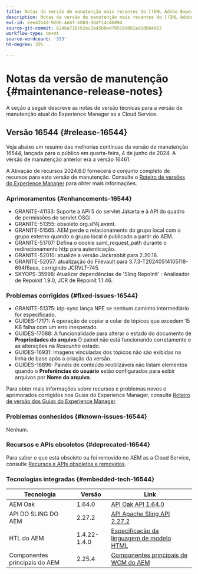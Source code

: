 ```yaml
---
title: Notas da versão de manutenção mais recentes do [!DNL Adobe Experience Manager] as a Cloud Service.
description: Notas da versão de manutenção mais recentes do [!DNL Adobe Experience Manager] as a Cloud Service.
exl-id: eee42b4d-9206-4ebf-b88d-d8df14c46094
source-git-commit: 624ba716cb2ec2a45b0ed70516d0b2ad1db94912
workflow-type: tm+mt
source-wordcount: '353'
ht-degree: 35%

---
```


# Notas da versão de manutenção {#maintenance-release-notes}

A seção a seguir descreve as notas de versão técnicas para a versão de manutenção atual do Experience Manager as a Cloud Service.

## Versão 16544 {#release-16544}

Veja abaixo um resumo das melhorias contínuas da versão de manutenção 16544, lançada para o público em quarta-feira, 4 de junho de 2024. A versão de manutenção anterior era a versão 16461.

A Ativação de recursos 2024.6.0 fornecerá o conjunto completo de recursos para esta versão de manutenção. Consulte o [Roteiro de versões do Experience Manager](https://experienceleague.adobe.com/en/docs/experience-manager-release-information/aem-release-updates/update-releases-roadmap) para obter mais informações.

### Aprimoramentos {#enhancements-16544}

* GRANITE-41133: Suporte à API 5 do servlet Jakarta e à API do quadro de permissões do servlet OSGi.
* GRANITE-51355: obsoleto org.slf4j.event.
* GRANITE-51565: AEM perde o relacionamento do grupo local com o grupo externo quando o grupo local é publicado a partir do AEM.
* GRANITE-51707: Defina o cookie saml_request_path durante o redirecionamento http para autenticação.
* GRANITE-52010: atualize a versão Jackrabbit para 2.20.16.
* GRANITE-52057: atualização do Filevault para 3.7.3-T20240514105118-694f6aea, corrigindo JCRVLT-745.
* SKYOPS-35998: Atualizar dependências de &#39;Sling RepoInit&#39; : Analisador de Repoinit 1.9.0, JCR de Repoinit 1.1.46.

### Problemas corrigidos {#fixed-issues-16544}

* GRANITE-51375: idp-sync lança NPE se nenhum caminho intermediário for especificado.
* GUIDES-17171: A operação de copiar e colar de tópicos que excedem 15 KB falha com um erro inesperado.
* GUIDES-17088: A funcionalidade para alterar o estado do documento de **Propriedades do arquivo** O painel não está funcionando corretamente e as alterações na *Rascunho* estado.
* GUIDES-16931: Imagens vinculadas dos tópicos não são exibidas na linha de base após a criação da versão.
* GUIDES-16896: Painéis de conteúdo reutilizáveis não listam elementos quando o **Preferências do usuário** estão configurados para exibir arquivos por **Nome do arquivo**.

Para obter mais informações sobre recursos e problemas novos e aprimorados corrigidos nos Guias do Experience Manager, consulte [Roteiro de versão dos Guias do Experience Manager](https://experienceleague.adobe.com/en/docs/experience-manager-guides/using/release-info/aem-guides-releases-roadmap).

### Problemas conhecidos {#known-issues-16544}

Nenhum.

### Recursos e APIs obsoletos {#deprecated-16544}

Para saber o que está obsoleto ou foi removido no AEM as a Cloud Service, consulte [Recursos e APIs obsoletos e removidos](/help/release-notes/deprecated-removed-features.md).

### Tecnologias integradas {#embedded-tech-16544}

| Tecnologia | Versão | Link |
|---|---|---|
| AEM Oak | 1.64.0 | [API Oak API 1.64.0](https://www.javadoc.io/doc/org.apache.jackrabbit/oak-api/1.64.0/index.html) |
| API DO SLING DO AEM | 2.27.2 | [API Apache Sling API 2.27.2](https://www.javadoc.io/doc/org.apache.sling/org.apache.sling.api/latest/index.html) |
| HTL do AEM | 1.4.22-1.4.0 | [Especificação da linguagem de modelo HTML](https://github.com/adobe/htl-spec) |
| Componentes principais do AEM | 2.25.4 | [Componentes principais de WCM do AEM](https://github.com/adobe/aem-core-wcm-components) |
